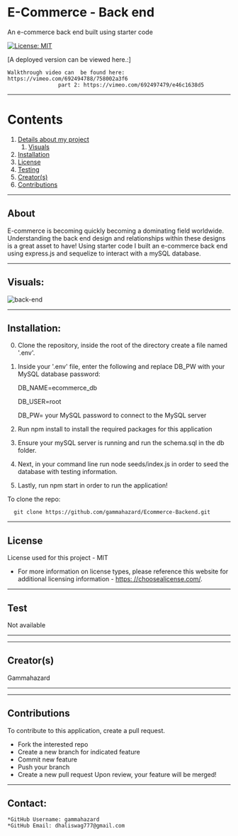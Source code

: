 
  
  # E-Commerce - Back end

  An e-commerce back end built using starter code

  [![License: MIT](https://img.shields.io/badge/License-MIT-yellow.svg)](https://opensource.org/licenses/MIT)

  [A deployed version can be viewed here.:]
  
	Walkthrough video can  be found here: https://vimeo.com/692494788/758002a3f6
					part 2: https://vimeo.com/692497479/e46c1638d5
  
---

  # Contents

  1. [Details about my project](#about)
      1. [Visuals](#visuals)
  2. [Installation](#installation)
  3. [License](#license)
  4. [Testing](#test)
  5. [Creator(s)](#creators)
  6. [Contributions](#contributions)

---

## About

  E-commerce is becoming quickly becoming a dominating field worldwide. Understanding the back end design and relationships within these designs is a great asset to have! Using starter code I built an e-commerce back end using express.js and sequelize to interact with a mySQL database.

---

## Visuals:

  ![]()![back-end](https://user-images.githubusercontent.com/92896466/160226013-a594b3ac-9612-4756-b3c5-7a762e511ed0.png)


---

## Installation:
  0. Clone the repository, inside the root of the directory create a file named '.env'.
  1. Inside your '.env' file, enter the following and replace DB_PW with your MySQL database password:
  
		DB_NAME=ecommerce_db
		
		DB_USER=root
		
		DB_PW= your MySQL password to connect to the MySQL server	
		
  2. Run npm install to install the required packages for this application
  3. Ensure your mySQL server is running and run the schema.sql in the db folder.
  4. Next, in your command line run node seeds/index.js in order to seed the database with testing information.
  5. Lastly, run npm start in order to run the application!



  To clone the repo:
  
      git clone https://github.com/gammahazard/Ecommerce-Backend.git
  
---

  ## License
  License used for this project - MIT
  * For more information on license types, please reference this website
  for additional licensing information - [https: //choosealicense.com/](https://choosealicense.com/).

---

## Test
  Not available

---

---

## Creator(s)
 Gammahazard

---

---

## Contributions
  To contribute to this application, create a pull request.
  - Fork the interested repo
  - Create a new branch for indicated feature
  - Commit new feature
  - Push your branch
  - Create a new pull request
  Upon review, your feature will be merged!

---

## Contact:
    *GitHub Username: gammahazard
    *GitHub Email: dhaliswag777@gmail.com
  
